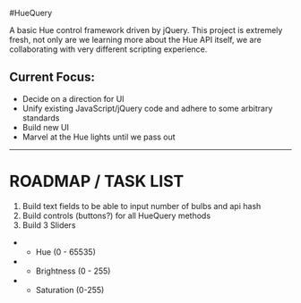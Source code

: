 #HueQuery

A basic Hue control framework driven by jQuery. This project is extremely fresh, not only are we learning more about the Hue API itself, we are collaborating with very different scripting experience.

## Current Focus:
* Decide on a direction for UI
* Unify existing JavaScript/jQuery code and adhere to some arbitrary standards
* Build new UI
* Marvel at the Hue lights until we pass out


---
# ROADMAP / TASK LIST
1. Build text fields to be able to input number of bulbs and api hash
2. Build controls (buttons?) for all HueQuery methods
3. Build 3 Sliders
- - Hue (0 - 65535)
- - Brightness (0 - 255)
- - Saturation (0-255)